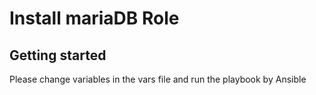 # Install mariaDB Role



## Getting started
Please change variables in the vars file and run the playbook by Ansible
